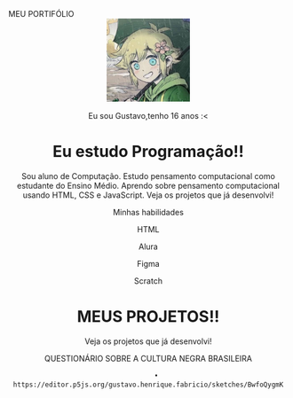 <!DOCTYPE html>
<html lang="pt-br">

<head>
    <titlle>MEU PORTIFÓLIO</titlle>
</head>

<body>
    <header class="container text-center">
        <img src="https://github.com/gustav-henri/portifolio/blob/main/tumblr_12798c9845872b7de5c2c854e0dc7ed6_78fa8b98_400.jpg"avatar do Gustavo" class="rounded-circle" width="150" height="150"
            srcset="">
        <p class="lead">Eu sou Gustavo,tenho 16 anos :< </p>
        <h1>Eu estudo Programação!!</h1>
        <p>Sou aluno de Computação. Estudo pensamento computacional como estudante do Ensino
            Médio. Aprendo sobre pensamento computacional usando HTML, CSS e JavaScript. Veja os projetos
            que já desenvolvi!</p>
        <p>Minhas habilidades</p>
        <div>
            <p class="badge bg-secondary">HTML</p>
            <p class="badge bg-secondary">Alura</p>
            <p class="badge bg-secondary">Figma</p>
            <p class="badge bg-secondary">Scratch</p>
<head>
    <header class="container text-center">
        <h1>MEUS PROJETOS!!</h1>
        <p>Veja os projetos
            que já desenvolvi!</p>
            QUESTIONÁRIO SOBRE A CULTURA NEGRA BRASILEIRA
        
        • https://editor.p5js.org/gustavo.henrique.fabricio/sketches/BwfoQygmK
